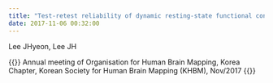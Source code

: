 ```yaml
---
title: "Test-retest reliability of dynamic resting-state functional connectivity patterns using deep neural network based classification"
date: 2017-11-06 00:32:00
---
```


Lee JHyeon, Lee JH 

{{<format bright-green>}}
Annual meeting of Organisation for Human Brain Mapping, Korea Chapter, Korean Society for Human Brain Mapping (KHBM), Nov/2017
{{</format>}}
